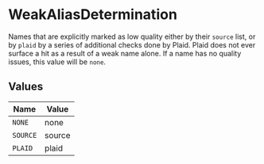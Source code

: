 # WeakAliasDetermination

Names that are explicitly marked as low quality either by their `source` list, or by `plaid` by a series of additional checks done by Plaid. Plaid does not ever surface a hit as a result of a weak name alone. If a name has no quality issues, this value will be `none`.


## Values

| Name     | Value    |
| -------- | -------- |
| `NONE`   | none     |
| `SOURCE` | source   |
| `PLAID`  | plaid    |